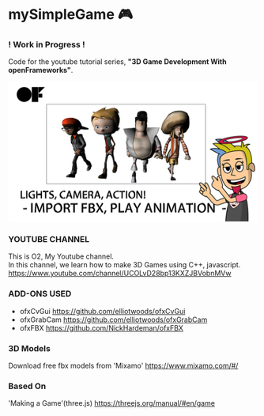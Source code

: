 # mySimpleGame 🎮

### ! Work in Progress ! ###

Code for the youtube tutorial series, **"3D Game Development With openFrameworks"**.


![alt text](https://github.com/syeminpark/mySimpleGame/blob/main/readmeImage.png?raw=true)



###  YOUTUBE CHANNEL ###  

This is O2, My Youtube channel.  
In this channel, we learn how to make 3D Games using C++, javascript.   
https://www.youtube.com/channel/UCOLvD28bp13KXZJBVobnMVw 


###  ADD-ONS USED ### 

* ofxCvGui
https://github.com/elliotwoods/ofxCvGui 
* ofxGrabCam
https://github.com/elliotwoods/ofxGrabCam
* ofxFBX
https://github.com/NickHardeman/ofxFBX 



###  3D Models ### 
Download free fbx models from 'Mixamo'
https://www.mixamo.com/#/ 


###  Based On ### 
'Making a Game'(three.js) 
https://threejs.org/manual/#en/game 
